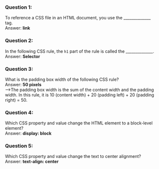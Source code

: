 ### Question 1:

To reference a CSS file in an HTML document, you use the ______________ tag.\
Answer: **link**

### Question 2:

In the following CSS rule, the `h1` part of the rule is called the ______________.\
Answer: **Selector**

### Question 3:

What is the padding box width of the following CSS rule?\
Answer: **50 pixels**\
-->The padding box width is the sum of the content width and the padding width. In this rule, it is 10 (content width) + 20 (padding left) + 20 (padding right) = 50.

### Question 4:

Which CSS property and value change the HTML element to a block-level element?\
Answer: **display: block**

### Question 5:

Which CSS property and value change the text to center alignment?\
Answer: **text-align: center**
